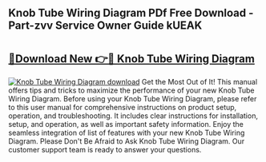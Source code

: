 ## Knob Tube Wiring Diagram PDf Free Download - Part-zvv Service Owner Guide kUEAK

# <h2><a href="http://dfukeo.blite.top/?on=Knob+Tube+Wiring+Diagram">🔗Download New 👉🔴 Knob Tube Wiring Diagram</a></h2>

[![Knob Tube Wiring Diagram download](https://i.imgur.com/lujVjoI.png)](http://dfukeo.blite.top/?on=Knob+Tube+Wiring+Diagram)
Get the Most Out of It! This manual offers tips and tricks to maximize the performance of your new Knob Tube Wiring Diagram. Before using your Knob Tube Wiring Diagram, please refer to this user manual for comprehensive instructions on product setup, operation, and troubleshooting. It includes clear instructions for installation, setup, and operation, as well as important safety information. Enjoy the seamless integration of list of features with your new Knob Tube Wiring Diagram. Please Don't Be Afraid to Ask Knob Tube Wiring Diagram. Our customer support team is ready to answer your questions.
